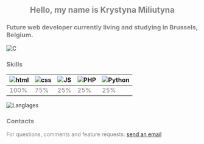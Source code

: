 <center>

##  <span style="color:gray">Hello, my name is Krystyna Miliutyna</span> 

</center>

### <span style="color:gray">Future web developer currently living and studying in Brussels, Belgium.</span>

![C](https://dmitrisanimation.com/wp-content/uploads/2020/02/website-development.gif)
### <span style="color:gray"> Skills </span> 

|![html](https://upload.wikimedia.org/wikipedia/commons/thumb/6/61/HTML5_logo_and_wordmark.svg/42px-HTML5_logo_and_wordmark.svg.png)| ![css](https://upload.wikimedia.org/wikipedia/commons/thumb/d/d5/CSS3_logo_and_wordmark.svg/30px-CSS3_logo_and_wordmark.svg.png)|![JS](https://upload.wikimedia.org/wikipedia/commons/thumb/d/d4/Javascript-shield.svg/30px-Javascript-shield.svg.png) |![PHP](https://upload.wikimedia.org/wikipedia/commons/thumb/2/27/PHP-logo.svg/50px-PHP-logo.svg.png)   | ![Python](https://upload.wikimedia.org/wikipedia/commons/thumb/c/c3/Python-logo-notext.svg/30px-Python-logo-notext.svg.png) |
|---|---|---|---|---|
| <span style="color:gray"> 100%  | <span style="color:gray">  75% | <span style="color:gray">  25% | <span style="color:gray"> 25%  | <span style="color:gray">  25% |


![Langlages](https://selftaught.blog/wp-content/uploads/2019/02/wordpress-3288417_1280-e1550774413446.png)

### <span style="color:gray"> Contacts </span> 
<span style="color:gray">For questions, comments and feature requests: [send an email][1]

[1]: mailto:kristina-manager@hotmail.com